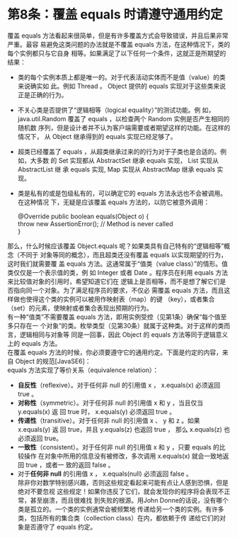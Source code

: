 # 第8条：覆盖 equals 时请遵守通用约定
覆盖 equals 方法看起来很简单，但是有许多覆盖方式会导致错误，并且后果非常严重。最容
易避免这类问题的办法就是不覆盖 equals 方法，在这种情况下，类的每个实例都只与它自身
相等。如果满足了以下任何一个条件，这就正是所期望的结果：  
- 类的每个实例本质上都是唯一的。对于代表活动实体而不是值（value）的类来说确实如
此。例如 Thread 。 Object 提供的 equals 实现对于这些类来说正是正确的行为。  
- 不关心类是否提供了“逻辑相等（logical equality）”的测试功能。例
如， java.util.Random 覆盖了 equals ，以检查两个 Random 实例是否产生相同的随机数
序列，但是设计者并不认为客户端需要或者期望这样的功能。在这样的情况下，
从 Object 继承得到的 equals 实现已经足够了。  
- 超类已经覆盖了 equals ，从超类继承过来的的行为对于子类也是合适的。例如，大多数
的 Set 实现都从 AbstractSet 继承 equals 实现， List 实现从 AbstractList 继
承 equals 实现, Map 实现从 AbstractMap 继承 equals 实现。  
- 类是私有的或是包级私有的，可以确定它的 equals 方法永远也不会被调用。在这种情况
下，无疑是应该覆盖 equals 方法的，以防它被意外调用：  


    @Override public boolean equals(Object o) {  
    throw new AssertionError(); // Method is never called  
    }  

那么，什么时候应该覆盖 Object.equals 呢？如果类具有自己特有的“逻辑相等”概念（不同于
对象等同的概念），而且超类还没有覆盖 equals 以实现期望的行为，这时我们就需要覆
盖 equals 方法。这通常属于“值类（value class）”的情形。值类仅仅是一个表示值的类，例
如 Integer 或者 Date 。程序员在利用 equals 方法来比较值对象的引用时，希望知道它们在
逻辑上是否相等，而不是想了解它们是否指向同一个对象。为了满足程序员的要求，不仅必
需覆盖 equals 方法，而且这样做也使得这个类的实例可以被用作映射表（map）的键
（key），或者集合（set）的元素，使映射或者集合表现出预期的行为。  
有一种“值类”不需要覆盖 equals 方法，即用实例受控（见第1条）确保“每个值至多只存在一
个对象”的类。枚举类型（见第30条）就属于这种类。对于这样的类而言，逻辑相同与对象等
同是一回事，因此 Object 的 equals 方法等同于逻辑意义上的 equals 方法。  
在覆盖 equals 方法的时候，你必须要遵守它的通用约定。下面是约定的内容，来 自 Object 的规范[JavaSE6]：  
equals 方法实现了等价关系（equivalence relation）：    
- **自反性**（reflexive）。对于任何非 null 的引用值 x ， x.equals(x) 必须返回 true 。  
- **对称性**（symmetric）。对于任何非 null 的引用值 x 和 y ，当且仅当 y.equals(x) 返 回 true 时， x.equals(y) 必须返回 true 。  
- **传递性**（transitive）。对于任何非 null 的引用值 x 、 y 和 z 。如果 x.equals(y) 返 回 true，并且 y.equals(z) 也返回 true ，
那么 x.equals(z) 也必须返回 true。  
- **一致性**（consistent）。对于任何非 null 的引用值 x 和 y ，只要 equals 的比较操作 
在对象中所用的信息没有被修改，多次调用 x.equals(x) 就会一致地返回 true ，或者一 致的返回 false 。 
- 对于**任何非 null** 的引用值 x ， x.equals(null) 必须返回 false 。   
除非你对数学特别感兴趣，否则这些规定看起来可能有点让人感到恐惧，但是绝对不要忽视
这些规定！如果你违反了它们，就会发现你的程序将会表现不正常，甚至崩溃，而且很难找
到失败的根源。用John Donne的话说，没有哪个类是孤立的。一个类的实例通常会被频繁地
传递给另一个类的实例。有许多类，包括所有的集合类（collection class）在内，都依赖于传
递给它们的对象是否遵守了 equals 约定。  